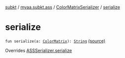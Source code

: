 [subkt](../../index.md) / [myaa.subkt.ass](../index.md) / [ColorMatrixSerializer](index.md) / [serialize](./serialize.md)

# serialize

`fun serialize(a: `[`ColorMatrix`](../-color-matrix/index.md)`): `[`String`](https://kotlinlang.org/api/latest/jvm/stdlib/kotlin/-string/index.html) [(source)](https://github.com/Myaamori/SubKt/blob/0.1.19/src/main/kotlin/myaa/subkt/ass/parser.kt#L737)

Overrides [ASSSerializer.serialize](../-a-s-s-serializer/serialize.md)


